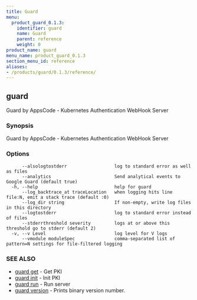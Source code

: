 ```yaml
---
title: Guard
menu:
  product_guard_0.1.3:
    identifier: guard
    name: Guard
    parent: reference
    weight: 0
product_name: guard
menu_name: product_guard_0.1.3
section_menu_id: reference
aliases:
- /products/guard/0.1.3/reference/
---
```


## guard

Guard by AppsCode - Kubernetes Authentication WebHook Server

### Synopsis

Guard by AppsCode - Kubernetes Authentication WebHook Server

### Options

```
      --alsologtostderr                  log to standard error as well as files
      --analytics                        Send analytical events to Google Guard (default true)
  -h, --help                             help for guard
      --log_backtrace_at traceLocation   when logging hits line file:N, emit a stack trace (default :0)
      --log_dir string                   If non-empty, write log files in this directory
      --logtostderr                      log to standard error instead of files
      --stderrthreshold severity         logs at or above this threshold go to stderr (default 2)
  -v, --v Level                          log level for V logs
      --vmodule moduleSpec               comma-separated list of pattern=N settings for file-filtered logging
```

### SEE ALSO

* [guard get](/products/guard/0.1.3/reference/guard_get)	 - Get PKI
* [guard init](/products/guard/0.1.3/reference/guard_init)	 - Init PKI
* [guard run](/products/guard/0.1.3/reference/guard_run)	 - Run server
* [guard version](/products/guard/0.1.3/reference/guard_version)	 - Prints binary version number.

